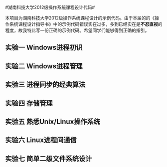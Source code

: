 #湖南科技大学2012级操作系统课程设计代码#

本项目为湖南科技大学2012级操作系统课程设计的示例代码。由于本届的的《操作系统课程设计指导书》中的示例代码错误实在过多，多到已经实在是**不忍直视**的程度，故我特此写一份正确的示例代码。希望同学们能够得到正确的指引。

## 实验一 Windows进程初识 ##

## 实验二 Windows进程管理 ##

## 实验三 进程同步的经典算法 ##

## 实验四 存储管理 ##

## 实验五 熟悉Unix/Linux操作系统 ##

## 实验六 Linux进程间通信 ##

## 实验七 简单二级文件系统设计 ##
